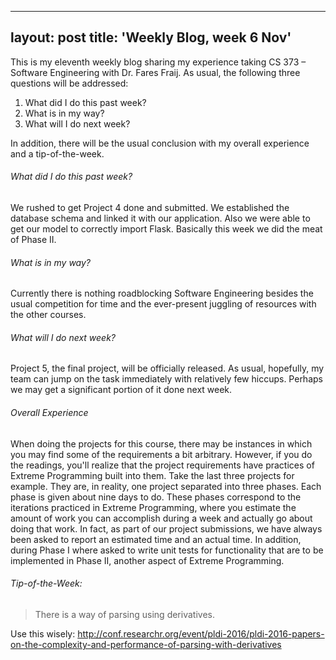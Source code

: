 
---
layout: post
title: 'Weekly Blog, week 6 Nov'
---

This is my eleventh weekly blog sharing my experience taking CS 373 – Software Engineering with Dr. Fares Fraij. As usual, the following three questions will be addressed:

1. What did I do this past week?
2. What is in my way?
3. What will I do next week?

In addition, there will be the usual conclusion with my overall experience and a tip-of-the-week.

###### What did I do this past week?

We rushed to get Project 4 done and submitted. We established the database schema and linked it with our application. Also we were able to get our model to correctly import Flask. Basically this week we did the meat of Phase II.

###### What is in my way?

Currently there is nothing roadblocking Software Engineering besides the usual competition for time and the ever-present juggling of resources with the other courses. 

###### What will I do next week?

Project 5, the final project, will be officially released. As usual, hopefully, my team can jump on the task immediately with relatively few hiccups. Perhaps we may get a significant portion of it done next week.  

###### Overall Experience

When doing the projects for this course, there may be instances in which you may find some of the requirements a bit arbitrary. However, if you do the readings, you'll realize that the project requirements have practices of Extreme Programming built into them. Take the last three projects for example. They are, in reality, one project separated into three phases. Each phase is given about nine days to do. These phases correspond to the iterations practiced in Extreme Programming, where you estimate the amount of work you can accomplish during a week and actually go about doing that work. In fact, as part of our project submissions, we have always been asked to report an estimated time and an actual time. In addition, during Phase I where asked to write unit tests for functionality that are to be implemented in Phase II, another aspect of Extreme Programming. 

###### Tip-of-the-Week:
> There is a way of parsing using derivatives. 

Use this wisely: <http://conf.researchr.org/event/pldi-2016/pldi-2016-papers-on-the-complexity-and-performance-of-parsing-with-derivatives>
